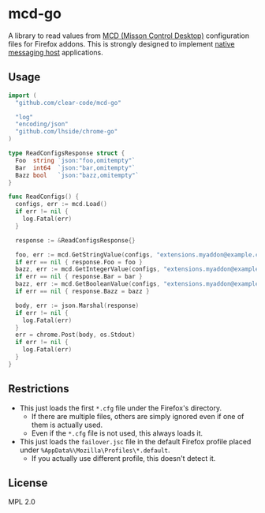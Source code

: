 # mcd-go

A library to read values from [MCD (Misson Control Desktop)](https://developer.mozilla.org/en-US/docs/MCD,_Mission_Control_Desktop_AKA_AutoConfig) configuration files for Firefox addons.
This is strongly designed to implement [native messaging host](https://developer.mozilla.org/en-US/Add-ons/WebExtensions/Native_messaging) applications.

## Usage

```go
import (
  "github.com/clear-code/mcd-go"

  "log"
  "encoding/json"
  "github.com/lhside/chrome-go"
)

type ReadConfigsResponse struct {
  Foo  string `json:"foo,omitempty"`
  Bar  int64  `json:"bar,omitempty"`
  Bazz bool   `json:"bazz,omitempty"`
}

func ReadConfigs() {
  configs, err := mcd.Load()
  if err != nil {
    log.Fatal(err)
  }

  response := &ReadConfigsResponse{}

  foo, err := mcd.GetStringValue(configs, "extensions.myaddon@example.com.foo")
  if err == nil { response.Foo = foo }
  bazz, err := mcd.GetIntegerValue(configs, "extensions.myaddon@example.com.bar")
  if err == nil { response.Bar = bar }
  bazz, err := mcd.GetBooleanValue(configs, "extensions.myaddon@example.com.bazz")
  if err == nil { response.Bazz = bazz }

  body, err := json.Marshal(response)
  if err != nil {
    log.Fatal(err)
  }
  err = chrome.Post(body, os.Stdout)
  if err != nil {
    log.Fatal(err)
  }
}
```

## Restrictions

 * This just loads the first `*.cfg` file under the Firefox's directory.
   * If there are multiple files, others are simply ignored even if one of them is actually used.
   * Even if the `*.cfg` file is not used, this always loads it.
 * This just loads the `failover.jsc` file in the default Firefox profile placed under `%AppData%\Mozilla\Profiles\*.default`.
   * If you actually use different profile, this doesn't detect it.

## License

MPL 2.0
